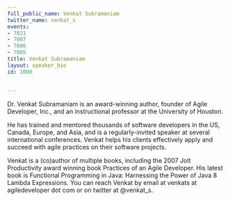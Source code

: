 ```yaml
---
full_public_name: Venkat Subramaniam
twitter_name: venkat_s
events:
- 7021
- 7007
- 7006
- 7005
title: Venkat Subramaniam
layout: speaker_bio
id: 1008


---
```


Dr. Venkat Subramaniam is an award-winning author, founder of Agile Developer, Inc., and an instructional professor at the University of Houston.



He has trained and mentored thousands of software developers in the US, Canada, Europe, and Asia, and is a regularly-invited speaker at several international conferences. Venkat helps his clients effectively apply and succeed with agile practices on their software projects.



Venkat is a (co)author of multiple books, including the 2007 Jolt Productivity award winning book Practices of an Agile Developer. His latest book is Functional Programming in Java: Harnessing the Power of Java 8 Lambda Expressions. You can reach Venkat by email at venkats at agiledeveloper dot com or on twitter at @venkat_s.
